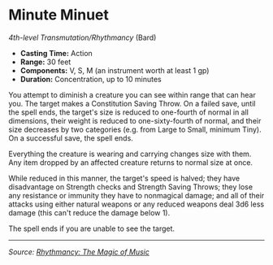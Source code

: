 # Minute Minuet

_4th-level Transmutation/Rhythmancy_ (Bard)

- **Casting Time:** Action
- **Range:** 30 feet
- **Components:** V, S, M (an instrument worth at least 1 gp)
- **Duration:** Concentration, up to 10 minutes

You attempt to diminish a creature you can see within range that can hear you. The target makes a Constitution Saving Throw. On a failed save, until the spell ends, the target's size is reduced to one-fourth of normal in all dimensions, their weight is reduced to one-sixty-fourth of normal, and their size decreases by two categories (e.g. from Large to Small, minimum Tiny). On a successful save, the spell ends.

Everything the creature is wearing and carrying changes size with them. Any item dropped by an affected creature returns to normal size at once.

While reduced in this manner, the target's speed is halved; they have disadvantage on Strength checks and Strength Saving Throws; they lose any resistance or immunity they have to nonmagical damage; and all of their attacks using either natural weapons or any reduced weapons deal 3d6 less damage (this can't reduce the damage below 1).

The spell ends if you are unable to see the target.

---

_Source: [Rhythmancy: The Magic of Music](https://github.com/mpanighetti/dnd5e-rhythmancy)_
